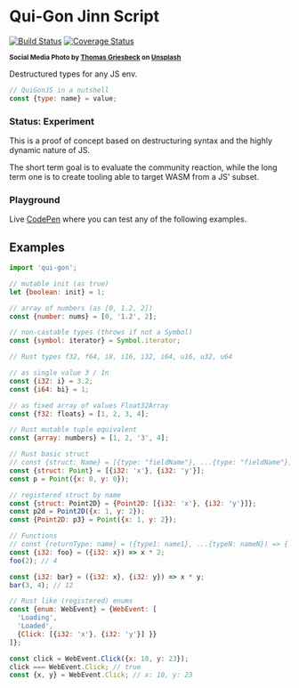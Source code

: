 # Qui-Gon Jinn Script

[![Build Status](https://travis-ci.com/WebReflection/qui-gon.svg?branch=master)](https://travis-ci.com/WebReflection/qui-gon) [![Coverage Status](https://coveralls.io/repos/github/WebReflection/qui-gon/badge.svg?branch=master)](https://coveralls.io/github/WebReflection/qui-gon?branch=master)

<sup>**Social Media Photo by [Thomas Griesbeck](https://unsplash.com/@jack_scorner) on [Unsplash](https://unsplash.com/)**</sup>

Destructured types for any JS env.

```js
// QuiGonJS in a nutshell
const {type: name} = value;
```


### Status: Experiment

This is a proof of concept based on destructuring syntax and the highly dynamic nature of JS.

The short term goal is to evaluate the community reaction, while the long term one is to create tooling able to target WASM from a JS' subset.

### Playground

Live [CodePen](https://codepen.io/WebReflection/pen/wLRqMw?editors=0010) where you can test any of the following examples.


## Examples

```js
import 'qui-gon';

// mutable init (as true)
let {boolean: init} = 1;

// array of numbers (as [0, 1.2, 2])
const {number: nums} = [0, '1.2', 2];

// non-castable types (throws if not a Symbol)
const {symbol: iterator} = Symbol.iterator;

// Rust types f32, f64, i8, i16, i32, i64, u16, u32, u64

// as single value 3 / 1n
const {i32: i} = 3.2;
const {i64: bi} = 1;

// as fixed array of values Float32Array
const {f32: floats} = [1, 2, 3, 4];

// Rust mutable tuple equivalent
const {array: numbers} = [1, 2, '3', 4];

// Rust basic struct
// const {struct: Name} = [{type: "fieldName"}, ...{type: "fieldName"}];
const {struct: Point} = [{i32: 'x'}, {i32: 'y'}];
const p = Point({x: 0, y: 0});

// registered struct by name
const {struct: Point2D} = {Point2D: [{i32: 'x'}, {i32: 'y'}]};
const p2d = Point2D({x: 1, y: 2});
const {Point2D: p3} = Point({x: 1, y: 2});

// Functions
// const {returnType: name} = ({type1: name1}, ...{typeN: nameN}) => { ... };
const {i32: foo} = ({i32: x}) => x * 2;
foo(2); // 4

const {i32: bar} = ({i32: x}, {i32: y}) => x * y;
bar(3, 4); // 12

// Rust like (registered) enums
const {enum: WebEvent} = {WebEvent: [
  'Loading',
  'Loaded',
  {Click: [{i32: 'x'}, {i32: 'y'}] }}
]};

const click = WebEvent.Click({x: 10, y: 23});
click === WebEvent.Click; // true
const {x, y} = WebEvent.Click; // x: 10, y: 23
```
